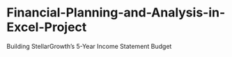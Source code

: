 # Financial-Planning-and-Analysis-in-Excel-Project
Building StellarGrowth’s 5-Year Income Statement Budget
